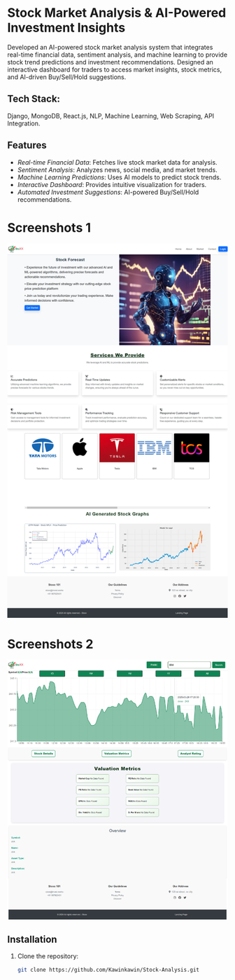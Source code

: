 ﻿# Stock Market Analysis & AI-Powered Investment Insights 

Developed an AI-powered stock market analysis system that integrates real-time financial data, sentiment analysis, and machine learning to provide stock trend predictions and investment recommendations. Designed an interactive dashboard for traders to access market insights, stock metrics, and AI-driven Buy/Sell/Hold suggestions.
## Tech Stack: 
Django, MongoDB, React.js, NLP, Machine Learning, Web Scraping, API Integration.


## Features
- *Real-time Financial Data*: Fetches live stock market data for analysis.
- *Sentiment Analysis*: Analyzes news, social media, and market trends.
- *Machine Learning Predictions*: Uses AI models to predict stock trends.
- *Interactive Dashboard*: Provides intuitive visualization for traders.
- *Automated Investment Suggestions*: AI-powered Buy/Sell/Hold recommendations.

# Screenshots 1


![pic-1](https://github.com/Kawinkawin/Stock-Analysis/blob/main/Sample_Img-1.png)


# Screenshots 2


![pic-1](https://github.com/Kawinkawin/Stock-Analysis/blob/main/Sample%20Img-2.png)


## Installation
1. Clone the repository:
   ```sh
   git clone https://github.com/Kawinkawin/Stock-Analysis.git
